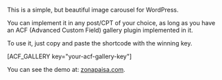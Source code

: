 This is a simple, but beautiful image carousel for WordPress.

You can implement it in any post/CPT of your choice, as long as you have an ACF (Advanced Custom Field) gallery plugin implemented in it.

To use it, just copy and paste the shortcode with the winning key.

[ACF_GALLERY key="your-acf-gallery-key"]

You can see the demo at: [zonapaisa.com](https://zonapaisa.com/directorio/mirador-el-cielo).
